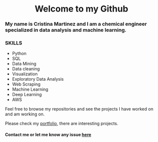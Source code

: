 <h1 align = "center"> Welcome to my Github </h1>
<h3 align = "left"> My name is Cristina Martinez and I am a chemical engineer specialized in data analysis and machine learning.</h3>

### SKILLS
* Python
* SQL
* Data Mining
* Data cleaning
* Visualization
* Exploratory Data Analysis
* Web Scraping
* Machine Learning
* Deep Learning
* AWS

Feel free to browse my repositories and see the projects I have worked on and am working on.

Please check my [portfolio](https://cristina-mg.github.io/), there are interesting projects.



#### Contact me or let me know any issue [here](https://www.linkedin.com/in/cristina-mart%C3%ADnez-garc%C3%ADa-438209170/)

<!--
**Cristina-MG/Cristina-MG** is a ✨ _special_ ✨ repository because its `README.md` (this file) appears on your GitHub profile.

Here are some ideas to get you started:

- 🔭 I’m currently working on ...
- 🌱 I’m currently learning ...
- 👯 I’m looking to collaborate on ...
- 🤔 I’m looking for help with ...
- 💬 Ask me about ...
- 📫 How to reach me: ...
- 😄 Pronouns: ...
- ⚡ Fun fact: ...
-->
